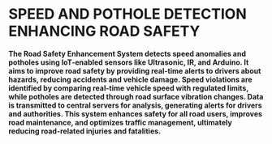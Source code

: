# SPEED AND POTHOLE DETECTION ENHANCING ROAD SAFETY

**The Road Safety Enhancement System detects speed anomalies and potholes using IoT-enabled sensors like Ultrasonic, IR, and Arduino. It aims to improve road safety by providing real-time alerts to drivers about hazards, reducing accidents and vehicle damage. Speed violations are identified by comparing real-time vehicle speed with regulated limits, while potholes are detected through road surface vibration changes. Data is transmitted to central servers for analysis, generating alerts for drivers and authorities. This system enhances safety for all road users, improves road maintenance, and optimizes traffic management, ultimately reducing road-related injuries and fatalities.**
